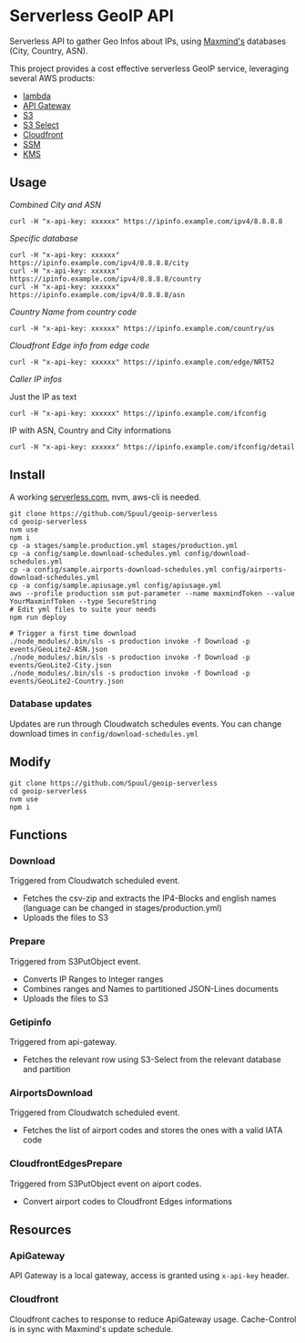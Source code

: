 # Serverless GeoIP API
Serverless API to gather Geo Infos about IPs, using [Maxmind's](https://www.maxmind.com) databases (City, Country, ASN).

This project provides a cost effective serverless GeoIP service, leveraging several AWS products:
- [lambda](https://aws.amazon.com/lambda/features/)
- [API Gateway](https://aws.amazon.com/api-gateway/)
- [S3](https://aws.amazon.com/s3/)
- [S3 Select](https://aws.amazon.com/blogs/aws/s3-glacier-select/)
- [Cloudfront](https://aws.amazon.com/cloudfront/)
- [SSM](https://docs.aws.amazon.com/systems-manager/latest/userguide/what-is-systems-manager.html)
- [KMS](https://aws.amazon.com/kms/)

## Usage
*Combined City and ASN*
```
curl -H "x-api-key: xxxxxx" https://ipinfo.example.com/ipv4/8.8.8.8
```
*Specific database*
```
curl -H "x-api-key: xxxxxx" https://ipinfo.example.com/ipv4/8.8.8.8/city
curl -H "x-api-key: xxxxxx" https://ipinfo.example.com/ipv4/8.8.8.8/country
curl -H "x-api-key: xxxxxx" https://ipinfo.example.com/ipv4/8.8.8.8/asn
```
*Country Name from country code*
```
curl -H "x-api-key: xxxxxx" https://ipinfo.example.com/country/us
```
*Cloudfront Edge info from edge code*
```
curl -H "x-api-key: xxxxxx" https://ipinfo.example.com/edge/NRT52
```
*Caller IP infos*

Just the IP as text

```
curl -H "x-api-key: xxxxxx" https://ipinfo.example.com/ifconfig
```

IP with ASN, Country and City informations

```
curl -H "x-api-key: xxxxxx" https://ipinfo.example.com/ifconfig/detail
```

## Install
A working [serverless.com](https://serverless.com), nvm, aws-cli is needed.
```
git clone https://github.com/Spuul/geoip-serverless
cd geoip-serverless
nvm use
npm i
cp -a stages/sample.production.yml stages/production.yml
cp -a config/sample.download-schedules.yml config/download-schedules.yml
cp -a config/sample.airports-download-schedules.yml config/airports-download-schedules.yml
cp -a config/sample.apiusage.yml config/apiusage.yml
aws --profile production ssm put-parameter --name maxmindToken --value YourMaxminfToken --type SecureString
# Edit yml files to suite your needs
npm run deploy

# Trigger a first time download
./node_modules/.bin/sls -s production invoke -f Download -p events/GeoLite2-ASN.json
./node_modules/.bin/sls -s production invoke -f Download -p events/GeoLite2-City.json
./node_modules/.bin/sls -s production invoke -f Download -p events/GeoLite2-Country.json
```
### Database updates
Updates are run through Cloudwatch schedules events. You can change download times in `config/download-schedules.yml`

## Modify
```
git clone https://github.com/Spuul/geoip-serverless
cd geoip-serverless
nvm use
npm i
```

## Functions
### Download
Triggered from Cloudwatch scheduled event.
- Fetches the csv-zip and extracts the IP4-Blocks and english names (language can be changed in stages/production.yml)
- Uploads the files to S3

### Prepare
Triggered from S3PutObject event.
- Converts IP Ranges to Integer ranges
- Combines ranges and Names to partitioned JSON-Lines documents
- Uploads the files to S3

### Getipinfo
Triggered from api-gateway.
- Fetches the relevant row using S3-Select from the relevant database and partition

### AirportsDownload
Triggered from Cloudwatch scheduled event.
- Fetches the list of airport codes and stores the ones with a valid IATA code

### CloudfrontEdgesPrepare
Triggered from S3PutObject event on aiport codes.
- Convert airport codes to Cloudfront Edges informations

## Resources
### ApiGateway
API Gateway is a local gateway, access is granted using `x-api-key` header.

### Cloudfront
Cloudfront caches to response to reduce ApiGateway usage. Cache-Control is in sync with Maxmind's update schedule.

